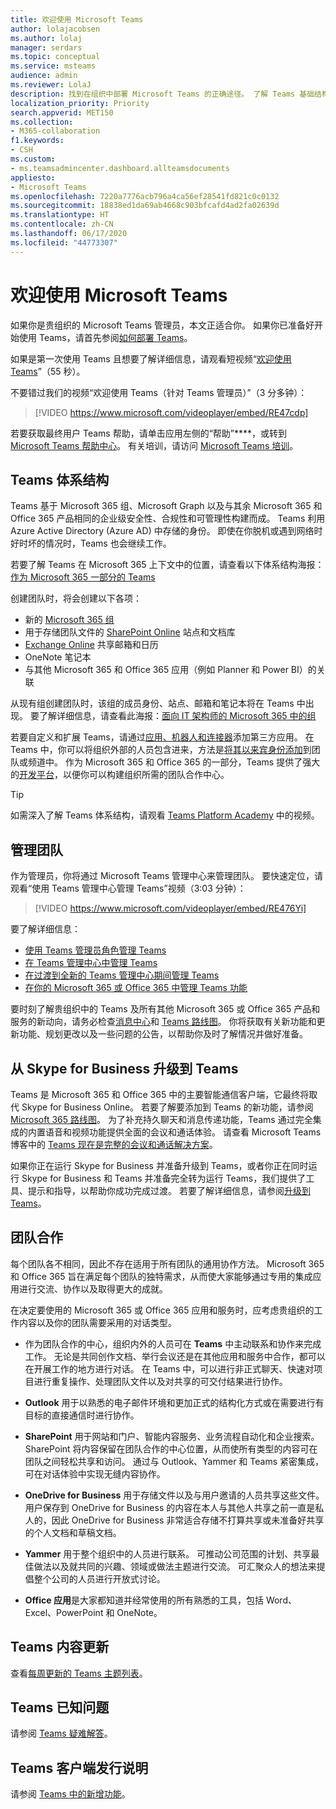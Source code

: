 ```yaml
---
title: 欢迎使用 Microsoft Teams
author: lolajacobsen
ms.author: lolaj
manager: serdars
ms.topic: conceptual
ms.service: msteams
audience: admin
ms.reviewer: LolaJ
description: 找到在组织中部署 Microsoft Teams 的正确途径。 了解 Teams 基础结构以及如何与 Microsoft 365 或 Office 365 配合使用。
localization_priority: Priority
search.appverid: MET150
ms.collection:
- M365-collaboration
f1.keywords:
- CSH
ms.custom:
- ms.teamsadmincenter.dashboard.allteamsdocuments
appliesto:
- Microsoft Teams
ms.openlocfilehash: 7220a7776acb796a4ca56ef28541fd821c0c0132
ms.sourcegitcommit: 18838ed1da69ab4668c903bfcafd4ad2fa02639d
ms.translationtype: HT
ms.contentlocale: zh-CN
ms.lasthandoff: 06/17/2020
ms.locfileid: "44773307"
---
```

# <a name="welcome-to-microsoft-teams"></a>欢迎使用 Microsoft Teams
如果你是贵组织的 Microsoft Teams 管理员，本文正适合你。 如果你已准备好开始使用 Teams，请首先参阅[如何部署 Teams](How-to-roll-out-teams.md)。

如果是第一次使用 Teams 且想要了解详细信息，请观看短视频“[欢迎使用 Teams](https://www.youtube.com/embed/s3aQV3T0D6c)”（55 秒）。

不要错过我们的视频“欢迎使用 Teams（针对 Teams 管理员）”（3 分多钟）：

> [!VIDEO https://www.microsoft.com/videoplayer/embed/RE47cdp]

若要获取最终用户 Teams 帮助，请单击应用左侧的“帮助”****，或转到 [Microsoft Teams 帮助中心](https://support.office.com/teams)。 有关培训，请访问 [Microsoft Teams 培训](training-microsoft-teams-landing-page.md)。 

## <a name="teams-architecture"></a>Teams 体系结构

Teams 基于 Microsoft 365 组、Microsoft Graph 以及与其余 Microsoft 365 和 Office 365 产品相同的企业级安全性、合规性和可管理性构建而成。 Teams 利用 Azure Active Directory (Azure AD) 中存储的身份。 即使在你脱机或遇到网络时好时坏的情况时，Teams 也会继续工作。

若要了解 Teams 在 Microsoft 365 上下文中的位置，请查看以下体系结构海报：[作为 Microsoft 365 一部分的 Teams](teams-architecture-solutions-posters.md#teams-as-part-of-microsoft-365)

创建团队时，将会创建以下各项：
- 新的 [Microsoft 365 组](office-365-groups.md)
- 用于存储团队文件的 [SharePoint Online](sharepoint-onedrive-interact.md) 站点和文档库
- [Exchange Online](exchange-teams-interact.md) 共享邮箱和日历
- OneNote 笔记本
- 与其他 Microsoft 365 和 Office 365 应用（例如 Planner 和 Power BI）的关联

从现有组创建团队时，该组的成员身份、站点、邮箱和笔记本将在 Teams 中出现。 要了解详细信息，请查看此海报：[面向 IT 架构师的 Microsoft 365 中的组](teams-architecture-solutions-posters.md#groups-in-microsoft-365)

若要自定义和扩展 Teams，请通过[应用、机器人和连接器](deploy-apps-microsoft-teams-landing-page.md)添加第三方应用。 在 Teams 中，你可以将组织外部的人员包含进来，方法是[将其以来宾身份添加](guest-access.md)到团队或频道中。 作为 Microsoft 365 和 Office 365 的一部分，Teams 提供了强大的[开发平台](https://docs.microsoft.com/microsoftteams/platform)，以便你可以构建组织所需的团队合作中心。 

> [!TIP]
> 如需深入了解 Teams 体系结构，请观看 [Teams Platform Academy](https://aka.ms/TeamsPlatformAcademy) 中的视频。


## <a name="managing-teams"></a>管理团队

作为管理员，你将通过 Microsoft Teams 管理中心来管理团队。 要快速定位，请观看“使用 Teams 管理中心管理 Teams”视频（3:03 分钟）：

> [!VIDEO https://www.microsoft.com/videoplayer/embed/RE476Yi]

要了解详细信息：

- [使用 Teams 管理员角色管理 Teams](using-admin-roles.md)
- [在 Teams 管理中心中管理 Teams](manage-teams-skypeforbusiness-admin-center.md)
- [在过渡到全新的 Teams 管理中心期间管理 Teams](manage-teams-in-modern-portal.md)
- [在你的 Microsoft 365 或 Office 365 中管理 Teams 功能](enable-features-office-365.md)

要时刻了解贵组织中的 Teams 及所有其他 Microsoft 365 或 Office 365 产品和服务的新动向，请务必检查[消息中心](https://admin.microsoft.com/AdminPortal/Home#/MessageCenter)和 [Teams 路线图](https://www.microsoft.com/microsoft-365/roadmap?rtc=1&filters=Microsoft%20Teams)。 你将获取有关新功能和更新功能、规划更改以及一些问题的公告，以帮助你及时了解情况并做好准备。 

## <a name="upgrade-from-skype-for-business-to-teams"></a>从 Skype for Business 升级到 Teams
Teams 是 Microsoft 365 和 Office 365 中的主要智能通信客户端，它最终将取代 Skype for Business Online。 若要了解要添加到 Teams 的新功能，请参阅 [Microsoft 365 路线图](https://aka.ms/O365Roadmap)。 为了补充持久聊天和消息传递功能，Teams 通过完全集成的内置语音和视频功能提供全面的会议和通话体验。 请查看 Microsoft Teams 博客中的 [Teams 现在是完整的会议和通话解决方案](https://techcommunity.microsoft.com/t5/Microsoft-Teams-Blog/Microsoft-Teams-is-now-a-complete-meeting-and-calling-solution/ba-p/236042)。

如果你正在运行 Skype for Business 并准备升级到 Teams，或者你正在同时运行 Skype for Business 和 Teams 并准备完全转为运行 Teams，我们提供了工具、提示和指导，以帮助你成功完成过渡。 若要了解详细信息，请参阅[升级到 Teams](upgrade-start-here.md)。

## <a name="teamwork"></a>团队合作
每个团队各不相同，因此不存在适用于所有团队的通用协作方法。 Microsoft 365 和 Office 365 旨在满足每个团队的独特需求，从而使大家能够通过专用的集成应用进行交流、协作以及取得更大的成就。

在决定要使用的 Microsoft 365 或 Office 365 应用和服务时，应考虑贵组织的工作内容以及你的团队需要采用的对话类型。 

- 作为团队合作的中心，组织内外的人员可在 **Teams** 中主动联系和协作来完成工作。 无论是共同创作文档、举行会议还是在其他应用和服务中合作，都可以在开展工作的地方进行对话。 在 Teams 中，可以进行非正式聊天、快速对项目进行重复操作、处理团队文件以及对共享的可交付结果进行协作。 

- **Outlook** 用于以熟悉的电子邮件环境和更加正式的结构化方式或在需要进行有目标的直接通信时进行协作。

- **SharePoint** 用于网站和门户、智能内容服务、业务流程自动化和企业搜索。 SharePoint 将内容保留在团队合作的中心位置，从而使所有类型的内容可在团队之间轻松共享和访问。 通过与 Outlook、Yammer 和 Teams 紧密集成，可在对话体验中实现无缝内容协作。

- **OneDrive for Business** 用于存储文件以及与用户邀请的人员共享这些文件。 用户保存到 OneDrive for Business 的内容在本人与其他人共享之前一直是私人的，因此 OneDrive for Business 非常适合存储不打算共享或未准备好共享的个人文档和草稿文档。

- **Yammer** 用于整个组织中的人员进行联系。 可推动公司范围的计划、共享最佳做法以及就共同的兴趣、领域或做法主题进行交流。 可汇聚众人的想法来提倡整个公司的人员进行开放式讨论。

- **Office 应用**是大家都知道并经常使用的所有熟悉的工具，包括 Word、Excel、PowerPoint 和 OneNote。 

## <a name="teams-content-updates"></a>Teams 内容更新

查看[每周更新的 Teams 主题列表](teams-updates.md)。

## <a name="teams-known-issues"></a>Teams 已知问题

请参阅 [Teams 疑难解答](https://docs.microsoft.com/MicrosoftTeams/troubleshoot/teams)。

## <a name="teams-client-release-notes"></a>Teams 客户端发行说明

请参阅 [Teams 中的新增功能](https://support.office.com/article/what-s-new-in-microsoft-teams-d7092a6d-c896-424c-b362-a472d5f105de)。

